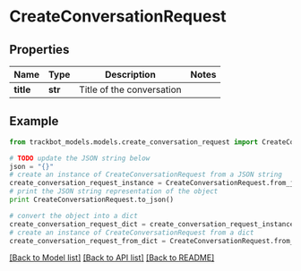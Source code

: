 # CreateConversationRequest


## Properties
Name | Type | Description | Notes
------------ | ------------- | ------------- | -------------
**title** | **str** | Title of the conversation | 

## Example

```python
from trackbot_models.models.create_conversation_request import CreateConversationRequest

# TODO update the JSON string below
json = "{}"
# create an instance of CreateConversationRequest from a JSON string
create_conversation_request_instance = CreateConversationRequest.from_json(json)
# print the JSON string representation of the object
print CreateConversationRequest.to_json()

# convert the object into a dict
create_conversation_request_dict = create_conversation_request_instance.to_dict()
# create an instance of CreateConversationRequest from a dict
create_conversation_request_from_dict = CreateConversationRequest.from_dict(create_conversation_request_dict)
```
[[Back to Model list]](../README.md#documentation-for-models) [[Back to API list]](../README.md#documentation-for-api-endpoints) [[Back to README]](../README.md)


